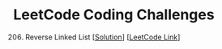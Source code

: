 # LeetCode Coding Challenges

206. Reverse Linked List
[[Solution](LeetCode206.java)]
[[LeetCode Link](https://leetcode.com/problems/reverse-linked-list/)]